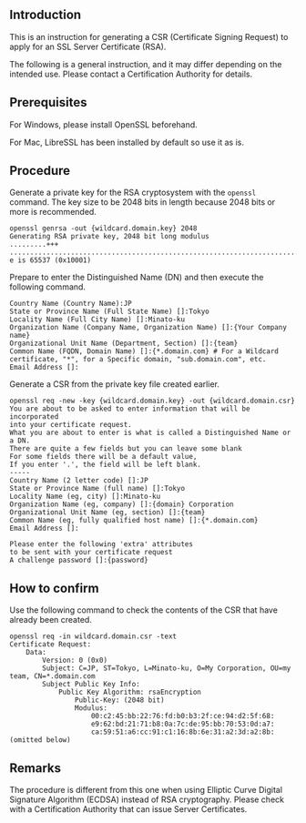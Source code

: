 ## Introduction

This is an instruction for generating a CSR (Certificate Signing Request) to apply for an SSL Server Certificate (RSA).  

The following is a general instruction, and it may differ depending on the intended use. Please contact a Certification Authority for details.

## Prerequisites

For Windows, please install OpenSSL beforehand.  

For Mac, LibreSSL has been installed by default so use it as is.  

## Procedure

Generate a private key for the RSA cryptosystem with the `openssl` command. The key size to be 2048 bits in length because 2048 bits or more is recommended.

```sh:
openssl genrsa -out {wildcard.domain.key} 2048
Generating RSA private key, 2048 bit long modulus
.........+++
.......................................................................................................+++
e is 65537 (0x10001)
```

Prepare to enter the Distinguished Name (DN) and then execute the following command.

```sh:
Country Name (Country Name):JP
State or Province Name (Full State Name) []:Tokyo
Locality Name (Full City Name) []:Minato-ku
Organization Name (Company Name, Organization Name) []:{Your Company name}
Organizational Unit Name (Department, Section) []:{team}
Common Name (FQDN, Domain Name) []:{*.domain.com} # For a Wildcard certificate, "*", for a Specific domain, "sub.domain.com", etc.
Email Address []:
```

Generate a CSR from the private key file created earlier.  

```sh:
openssl req -new -key {wildcard.domain.key} -out {wildcard.domain.csr}
You are about to be asked to enter information that will be incorporated
into your certificate request.
What you are about to enter is what is called a Distinguished Name or a DN.
There are quite a few fields but you can leave some blank
For some fields there will be a default value,
If you enter '.', the field will be left blank.
-----
Country Name (2 letter code) []:JP
State or Province Name (full name) []:Tokyo
Locality Name (eg, city) []:Minato-ku
Organization Name (eg, company) []:{domain} Corporation
Organizational Unit Name (eg, section) []:{team}
Common Name (eg, fully qualified host name) []:{*.domain.com}
Email Address []:

Please enter the following 'extra' attributes
to be sent with your certificate request
A challenge password []:{password}
```

## How to confirm

Use the following command to check the contents of the CSR that have already been created.  

```sh:
openssl req -in wildcard.domain.csr -text
Certificate Request:
    Data:
        Version: 0 (0x0)
        Subject: C=JP, ST=Tokyo, L=Minato-ku, O=My Corporation, OU=my team, CN=*.domain.com
        Subject Public Key Info:
            Public Key Algorithm: rsaEncryption
                Public-Key: (2048 bit)
                Modulus:
                    00:c2:45:bb:22:76:fd:b0:b3:2f:ce:94:d2:5f:68:
                    e9:62:bd:21:71:b8:0a:7c:de:95:bb:70:53:0d:a7:
                    ca:59:51:a6:cc:91:c1:16:8b:6e:31:a2:3d:a2:8b:
(omitted below)
```


## Remarks

The procedure is different from this one when using Elliptic Curve Digital Signature Algorithm (ECDSA) instead of RSA cryptography. Please check with a Certification Authority that can issue Server Certificates.
